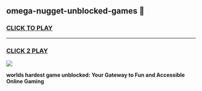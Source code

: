
## omega-nugget-unblocked-games 👋
<h3>
<a href="https://premium.freeplayer.one?title=omega-nugget-unblocked-games&ref=14F">CLICK TO PLAY</a></h3>
<hr>

<h3>
<a href="https://premium.freeplayer.one?title=omega-nugget-unblocked-games&ref=14F">CLICK 2 PLAY</a>
  
</h3>

<a href="https://premium.freeplayer.one?title=omega-nugget-unblocked-games&ref=12F/"><img src="https://clearcache.store/games.png"></a>


**worlds hardest game unblocked: Your Gateway to Fun and Accessible Online Gaming**
